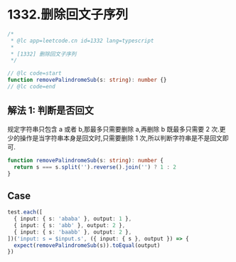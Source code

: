 # 1332.删除回文子序列

```ts
/*
 * @lc app=leetcode.cn id=1332 lang=typescript
 *
 * [1332] 删除回文子序列
 */

// @lc code=start
function removePalindromeSub(s: string): number {}
// @lc code=end
```

## 解法 1: 判断是否回文

规定字符串只包含 a 或者 b,那最多只需要删除 a,再删除 b 既最多只需要 2 次.更少的操作是当字符串本身是回文时,只需要删除 1 次,所以判断字符串是不是回文即可.

```ts
function removePalindromeSub(s: string): number {
  return s === s.split('').reverse().join('') ? 1 : 2
}
```

## Case

```ts
test.each([
  { input: { s: 'ababa' }, output: 1 },
  { input: { s: 'abb' }, output: 2 },
  { input: { s: 'baabb' }, output: 2 },
])('input: s = $input.s', ({ input: { s }, output }) => {
  expect(removePalindromeSub(s)).toEqual(output)
})
```
